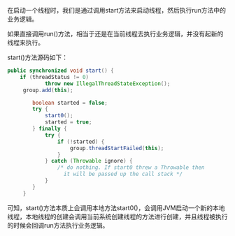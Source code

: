 在启动一个线程时，我们是通过调用start方法来启动线程，然后执行run方法中的业务逻辑。

如果直接调用run()方法，相当于还是在当前线程去执行业务逻辑，并没有起新的线程来执行。

start()方法源码如下：

```java
public synchronized void start() {
    if (threadStatus != 0)
            throw new IllegalThreadStateException();
     group.add(this);

        boolean started = false;
        try {
            start0();
            started = true;
        } finally {
            try {
                if (!started) {
                    group.threadStartFailed(this);
                }
            } catch (Throwable ignore) {
                /* do nothing. If start0 threw a Throwable then
                  it will be passed up the call stack */
            }
        }
     }
```

​	可知，start()方法本质上会调用本地方法start0()，会调用JVM启动一个新的本地线程，本地线程的创建会调用当前系统创建线程的方法进行创建，并且线程被执行的时候会回调run方法执行业务逻辑。